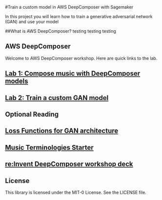 #Train a custom model in AWS DeepComposer with Sagemaker

In this project you will learn how to train a generative adversarial network (GAN) and use your model 


##What is AWS DeepComposer?
testing testing testing  


## AWS DeepComposer

Welcome to AWS DeepComposer workshop. Here are quick links to the lab.


## [Lab 1: Compose music with DeepComposer models](Lab%201)

## [Lab 2: Train a custom GAN model](Lab%202)

## Optional Reading 

## [Loss Functions for GAN architecture](Loss-functions.md)

## [Music Terminologies Starter](Music-terminologies.md)

## [re:Invent DeepComposer workshop deck](reinvent-workshop-deck)


## License

This library is licensed under the MIT-0 License. See the LICENSE file.


